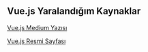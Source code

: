 ## Vue.js Yaralandığım Kaynaklar

[Vue.js Medium Yazısı ](https://medium.com/kocsistem/vue-js-t%C3%BCrk%C3%A7e-kaynak-cbb1d0d73490)

[Vue.js Resmi Sayfası ](https://vuejs.org/)
